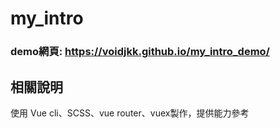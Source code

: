 # my_intro

### demo網頁: <https://voidjkk.github.io/my_intro_demo/>  

## 相關說明
使用 Vue cli、SCSS、vue router、vuex製作，提供能力參考
